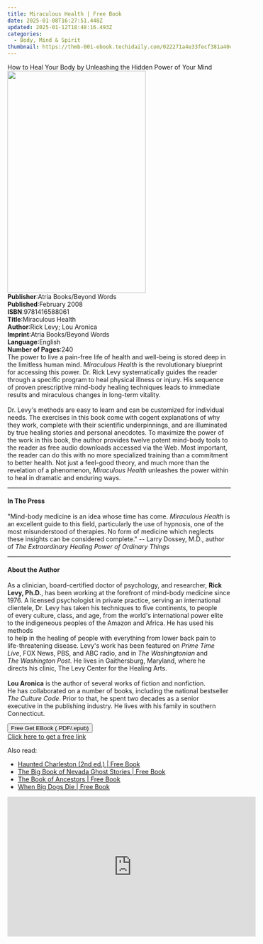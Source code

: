 ```yaml
---
title: Miraculous Health | Free Book
date: 2025-01-08T16:27:51.448Z
updated: 2025-01-12T18:48:16.493Z
categories:
  - Body, Mind & Spirit
thumbnail: https://thmb-001-ebook.techidaily.com/022271a4e33fecf381a40c87a9b5da9f6081acec497014d9606b24e7f8476aa4.jpg
---
```

<main id="book-container">
  <div class="flex flex-col">
    <div class="book-brief flex-1 py-6 px-4 sm:p-6 md:py-10 md:px-8">
      <!-- brief-->
      <div class="book-brief-main">
        How to Heal Your Body by Unleashing the Hidden Power of Your Mind
      </div>
    </div>
    <div
      class="book-meta-info flex-1 grid gap-4 col-start-1 col-end-3 row-start-1 sm:mb-6 sm:grid-cols-4 lg:gap-6 lg:col-start-2 lg:row-end-6 lg:row-span-6 lg:mb-0"
    >
      <div
        class="book-meta-info-left place-content-center mt-4 p-4 text-sm leading-6 col-start-2 col-span-2 dark:text-slate-400"
      >
        <img
          class="w-full h-500 object-cover rounded-lg sm:h-255 sm:col-span-2 lg:col-span-full"
          src="https://img-001-ebook.techidaily.com/3e1f8ecf3f31a35462f89ed5d882309dabd1143efa734d475b80793675917789.jpg"
          alt=""
          width="312"
          height="500"
        />
      </div>
      <div
        class="book-meta-info-right mt-2 col-start-1 row-start-2 col-span-3 self-center"
      >
        <!-- meta data  -->
        <div class="flex flex-col px-4 md:px-8">
          <div class="flex-1">
            <strong>Publisher</strong>:<span class="px-2"
              >Atria Books/Beyond Words</span
            >
          </div>
          <div class="flex-1">
            <strong>Published</strong>:<span class="px-2">February 2008</span>
          </div>
          <div class="flex-1">
            <strong>ISBN</strong>:<span class="px-2">9781416588061</span>
          </div>
          <div class="flex-1">
            <strong>Title</strong>:<span class="px-2">Miraculous Health</span>
          </div>
          <div class="flex-1">
            <strong>Author</strong>:<span class="px-2"
              >Rick Levy; Lou Aronica</span
            >
          </div>
          <div class="flex-1">
            <strong>Imprint</strong>:<span class="px-2"
              >Atria Books/Beyond Words</span
            >
          </div>
          <div class="flex-1">
            <strong>Language</strong>:<span class="px-2">English</span>
          </div>
          <div class="flex-1">
            <strong>Number of Pages</strong>:<span class="px-2">240</span>
          </div>
        </div>
      </div>
    </div>
    <div class="book-description flex-1 py-6 px-4 sm:p-6 md:py-10 md:px-8">
      <div class="book-description-main">
        <div accordion-content="" id="description">
          The power to live a pain-free life of health and well-being is stored
          deep in the limitless human mind. <i>Miraculous Health</i> is the
          revolutionary blueprint for accessing this power. Dr. Rick Levy
          systematically guides the reader through a specific program to heal
          physical illness or injury. His sequence of proven prescriptive
          mind-body healing techniques leads to immediate results and miraculous
          changes in long-term vitality. <br />
          <br />
          Dr. Levy's methods are easy to learn and can be customized for
          individual needs. The exercises in this book come with cogent
          explanations of why they work, complete with their scientific
          underpinnings, and are illuminated by true healing stories and
          personal anecdotes. To maximize the power of the work in this book,
          the author provides twelve potent mind-body tools to the reader as
          free audio downloads accessed via the Web. Most important, the reader
          can do this with no more specialized training than a commitment to
          better health. Not just a feel-good theory, and much more than the
          revelation of a phenomenon, <i>Miraculous Health</i> unleashes the
          power within to heal in dramatic and enduring ways.
        </div>
        <div class="accordion-fader"></div>
      </div>
    </div>
    <div class="book-excerpts flex-1 py-6 px-4 sm:p-6 md:py-10 md:px-8">
      <!-- excerpts-->
      <div class="book-excerpts-main">
        <hr />
        <h4 class="placeholder placeholder-heading">
          <span>In The Press</span>
        </h4>
        <p>
          "Mind-body medicine is an idea whose time has come.
          <i>Miraculous Health</i> is an excellent guide to this field,
          particularly the use of hypnosis, one of the most misunderstood of
          therapies. No form of medicine which neglects these insights can be
          considered complete." -- Larry Dossey, M.D., author of
          <i>The Extraordinary Healing Power of Ordinary Things</i>
        </p>
      </div>
    </div>
    <div class="book-about-author flex-1 py-6 px-4 sm:p-6 md:py-10 md:px-8">
      <!-- about author-->
      <div class="book-main-author-main">
        <hr />
        <h4 class="placeholder placeholder-heading">
          <span>About the Author</span>
        </h4>
        <p>
          As a clinician, board-certified doctor of psychology, and researcher,
          <b>Rick<br />Levy, Ph.D.</b>, has been working at the forefront of
          mind-body medicine since<br />1976. A licensed psychologist in private
          practice, serving an international<br />clientele, Dr. Levy has taken
          his techniques to five continents, to people<br />of every culture,
          class, and age, from the world's international power elite <br />to
          the indigeneous peoples of the Amazon and Africa. He has used his
          methods<br />to help in the healing of people with everything from
          lower back pain to<br />life-threatening disease. Levy's work has been
          featured on <i>Prime Time <br />Live</i>, FOX News, PBS, and ABC
          radio, and in <i>The Washingtonian</i> and <br /><i
            >The Washington Post</i
          >. He lives in Gaithersburg, Maryland, where he<br />directs his
          clinic, The Levy Center for the Healing Arts.<br /><br /><b
            >Lou Aronica</b
          >
          is the author of several works of fiction and nonfiction.<br />He has
          collaborated on a number of books, including the national
          bestseller<br /><i>The Culture Code</i>. Prior to that, he spent two
          decades as a senior<br />executive in the publishing industry. He
          lives with his family in southern<br />Connecticut.
        </p>
      </div>
    </div>
    <div class="book-free-get flex-1 py-6 px-4 sm:p-6 md:py-10 md:px-8">
      <button
        id="btn-free-get"
        class="bg-blue-500 hover:bg-blue-700 text-white font-bold py-2 px-4 rounded"
      >
        Free Get EBook (.PDF/.epub)
      </button>
      <div id="countdown-display" class="px-2 text-lg mt-2"></div>
      <a
        id="free-link"
        class="hidden bg-blue-500 hover:bg-blue-700 text-white font-bold py-2 px-4 rounded"
        href="https://www.ebooks.com/en-us/book/326240/miraculous-health/rick-levy/"
        target="_blank"
        >Click here to get a free link</a
      >
    </div>
    <script>
      let countdownTime = 0;
      let countdownInterval = null;
      document
        .getElementById('btn-free-get')
        .addEventListener('click', startCountdown);
      function startCountdown() {
        countdownTime = new Date().getTime() + 60000 * 3;
        countdownInterval = setInterval(updateCountdown, 1000);
        document.getElementById('btn-free-get').disabled = true;
        document
          .getElementById('btn-free-get')
          .classList.add('bg-gray-500', 'cursor-not-allowed');
      }
      function updateCountdown() {
        let currentTime = new Date().getTime();
        let timeLeft = countdownTime - currentTime;
        let secondsLeft = Math.floor(timeLeft / 1000);
        document.getElementById('countdown-display').innerHTML =
          `Remaining time: ${secondsLeft} seconds.`;
        if (secondsLeft <= 0) {
          clearInterval(countdownInterval);
          document.getElementById('btn-free-get').classList.add('hidden');
          document.getElementById('free-link').classList.remove('hidden');
          document.getElementById('countdown-display').innerHTML = '';
        }
      }
    </script>
  </div>
</main>

<ins class="adsbygoogle"
      style="display:block"
      data-ad-client="ca-pub-7571918770474297"
      data-ad-slot="8358498916"
      data-ad-format="auto"
      data-full-width-responsive="true"></ins>
    

<span class="atpl-alsoreadstyle">Also read:</span>
<div><ul>
<li><a href="https://novels-ebooks.techidaily.com/210858574-9781493070312-haunted-charleston-2nd-ed/"><u>Haunted Charleston (2nd ed.) | Free Book</u></a></li>
<li><a href="https://novels-ebooks.techidaily.com/210858576-9781493073474-the-big-book-of-nevada-ghost-stories/"><u>The Big Book of Nevada Ghost Stories | Free Book</u></a></li>
<li><a href="https://novels-ebooks.techidaily.com/210858937-9780316353656-the-book-of-ancestors/"><u>The Book of Ancestors | Free Book</u></a></li>
<li><a href="https://novels-ebooks.techidaily.com/210859023-9798822917231-when-big-dogs-die/"><u>When Big Dogs Die | Free Book</u></a></li>
</ul></div>

<!-- affiliate ads begin -->
<iframe width="560" height="315" src="https://www.youtube.com/embed/0nGlyEL5K6Y?si=3KZhTTBvKcPmyS68" title="YouTube video player" frameborder="0" allow="accelerometer; autoplay; clipboard-write; encrypted-media; gyroscope; picture-in-picture; web-share" referrerpolicy="strict-origin-when-cross-origin" allowfullscreen></iframe>
<!-- affiliate ads end -->

